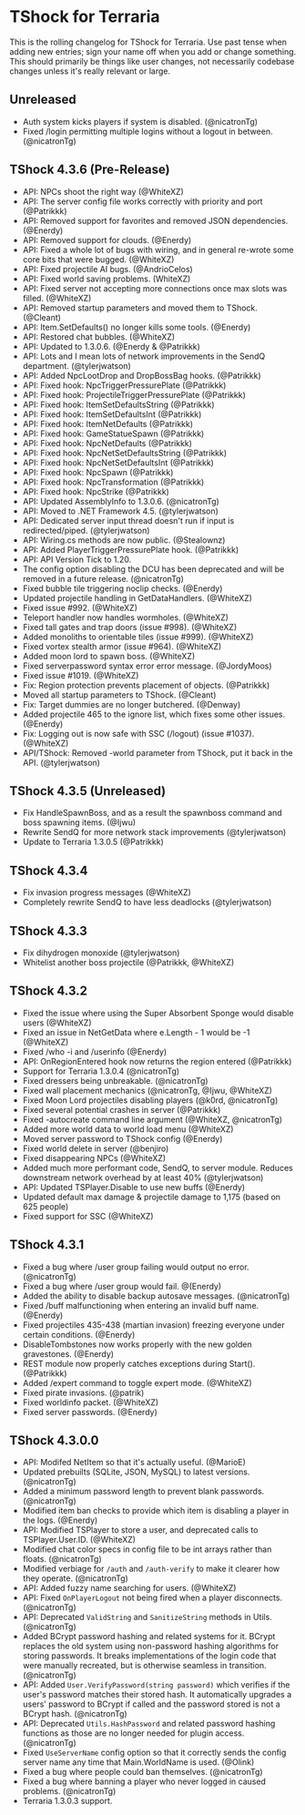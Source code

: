# TShock for Terraria

This is the rolling changelog for TShock for Terraria. Use past tense when adding new entries; sign your name off when you add or change something. This should primarily be things like user changes, not necessarily codebase changes unless it's really relevant or large.

## Unreleased

* Auth system kicks players if system is disabled. (@nicatronTg)
* Fixed /login permitting multiple logins without a logout in between. (@nicatronTg)

## TShock 4.3.6 (Pre-Release)

* API: NPCs shoot the right way (@WhiteXZ)
* API: The server config file works correctly with priority and port (@Patrikkk)
* API: Removed support for favorites and removed JSON dependencies. (@Enerdy)
* API: Removed support for clouds. (@Enerdy)
* API: Fixed a whole lot of bugs with wiring, and in general re-wrote some core bits that were bugged. (@WhiteXZ)
* API: Fixed projectile AI bugs. (@AndrioCelos)
* API: Fixed world saving problems. (WhiteXZ)
* API: Fixed server not accepting more connections once max slots was filled. (@WhiteXZ)
* API: Removed startup parameters and moved them to TShock. (@Cleant)
* API: Item.SetDefaults() no longer kills some tools. (@Enerdy)
* API: Restored chat bubbles. (@WhiteXZ)
* API: Updated to 1.3.0.6. (@Enerdy & @Patrikkk)
* API: Lots and I mean lots of network improvements in the SendQ department. (@tylerjwatson)
* API: Added NpcLootDrop and DropBossBag hooks. (@Patrikkk)
* API: Fixed hook: NpcTriggerPressurePlate (@Patrikkk)
* API: Fixed hook: ProjectileTriggerPressurePlate (@Patrikkk)
* API: Fixed hook: ItemSetDefaultsString (@Patrikkk)
* API: Fixed hook: ItemSetDefaultsInt (@Patrikkk)
* API: Fixed hook: ItemNetDefaults (@Patrikkk)
* API: Fixed hook: GameStatueSpawn (@Patrikkk)
* API: Fixed hook: NpcNetDefaults (@Patrikkk)
* API: Fixed hook: NpcNetSetDefaultsString (@Patrikkk)
* API: Fixed hook: NpcNetSetDefaultsInt (@Patrikkk)
* API: Fixed hook: NpcSpawn (@Patrikkk)
* API: Fixed hook: NpcTransformation (@Patrikkk)
* API: Fixed hook: NpcStrike (@Patrikkk)
* API: Updated AssemblyInfo to 1.3.0.6. (@nicatronTg)
* API: Moved to .NET Framework 4.5. (@tylerjwatson)
* API: Dedicated server input thread doesn't run if input is redirected/piped. (@tylerjwatson)
* API: Wiring.cs methods are now public. (@Stealownz)
* API: Added PlayerTriggerPressurePlate hook. (@Patrikkk)
* API: API Version Tick to 1.20.
* The config option disabling the DCU has been deprecated and will be removed in a future release. (@nicatronTg)
* Fixed bubble tile triggering noclip checks. (@Enerdy)
* Updated projectile handling in GetDataHandlers. (@WhiteXZ)
* Fixed issue #992. (@WhiteXZ)
* Teleport handler now handles wormholes. (@WhiteXZ)
* Fixed tall gates and trap doors (issue #998). (@WhiteXZ)
* Added monoliths to orientable tiles (issue #999). (@WhiteXZ)
* Fixed vortex stealth armor (issue #964). (@WhiteXZ)
* Added moon lord to spawn boss. (@WhiteXZ)
* Fixed serverpassword syntax error error message. (@JordyMoos)
* Fixed issue #1019. (@WhiteXZ)
* Fix: Region protection prevents placement of objects. (@Patrikkk)
* Moved all startup parameters to TShock. (@Cleant)
* Fix: Target dummies are no longer butchered. (@Denway)
* Added projectile 465 to the ignore list, which fixes some other issues. (@Enerdy)
* Fix: Logging out is now safe with SSC (/logout) (issue #1037). (@WhiteXZ)
* API/TShock: Removed -world parameter from TShock, put it back in the API. (@tylerjwatson)

## TShock 4.3.5 (Unreleased)

* Fix HandleSpawnBoss, and as a result the spawnboss command and boss spawning items. (@Ijwu)
* Rewrite SendQ for more network stack improvements (@tylerjwatson)
* Update to Terraria 1.3.0.5 (@Patrikkk)

## TShock 4.3.4

* Fix invasion progress messages (@WhiteXZ)
* Completely rewrite SendQ to have less deadlocks (@tylerjwatson)

## TShock 4.3.3

* Fix dihydrogen monoxide (@tylerjwatson)
* Whitelist another boss projectile (@Patrikkk, @WhiteXZ)

## TShock 4.3.2

* Fixed the issue where using the Super Absorbent Sponge would disable users (@WhiteXZ)
* Fixed an issue in NetGetData where e.Length - 1 would be -1 (@WhiteXZ)
* Fixed /who -i and /userinfo (@Enerdy)
* API: OnRegionEntered hook now returns the region entered (@Patrikkk)
* Support for Terraria 1.3.0.4 (@nicatronTg)
* Fixed dressers being unbreakable. (@nicatronTg)
* Fixed wall placement mechanics (@nicatronTg, @Ijwu, @WhiteXZ)
* Fixed Moon Lord projectiles disabling players (@k0rd, @nicatronTg)
* Fixed several potential crashes in server (@Patrikkk)
* Fixed -autocreate command line argument (@WhiteXZ, @nicatronTg)
* Added more world data to world load menu (@WhiteXZ)
* Moved server password to TShock config (@Enerdy)
* Fixed world delete in server (@benjiro)
* Fixed disappearing NPCs (@WhiteXZ)
* Added much more performant code, SendQ, to server module. Reduces downstream network overhead by at least 40% (@tylerjwatson)
* API: Updated TSPlayer.Disable to use new buffs (@Enerdy)
* Updated default max damage & projectile damage to 1,175 (based on 625 people)
* Fixed support for SSC (@WhiteXZ)

## TShock 4.3.1

* Fixed a bug where /user group failing would output no error. (@nicatronTg)
* Fixed a bug where /user group would fail. @(Enerdy)
* Added the ability to disable backup autosave messages. (@nicatronTg)
* Fixed /buff malfunctioning when entering an invalid buff name. (@Enerdy)
* Fixed projectiles 435-438 (martian invasion) freezing everyone under certain conditions. (@Enerdy)
* DisableTombstones now works properly with the new golden gravestones. (@Enerdy)
* REST module now properly catches exceptions during Start(). (@Patrikkk)
* Added /expert command to toggle expert mode. (@WhiteXZ)
* Fixed pirate invasions. (@patrik)
* Fixed worldinfo packet. (@WhiteXZ)
* Fixed server passwords. (@Enerdy)

## TShock 4.3.0.0

* API: Modifed NetItem so that it's actually useful. (@MarioE)
* Updated prebuilts (SQLite, JSON, MySQL) to latest versions. (@nicatronTg)
* Added a minimum password length to prevent blank passwords. (@nicatronTg)
* Modified item ban checks to provide which item is disabling a player in the logs. (@Enerdy)
* API: Modified TSPlayer to store a user, and deprecated calls to TSPlayer.User.ID. (@WhiteXZ)
* Modified chat color specs in config file to be int arrays rather than floats. (@nicatronTg)
* Modified verbiage for ```/auth``` and ```/auth-verify``` to make it clearer how they operate. (@nicatronTg)
* API: Added fuzzy name searching for users. (@WhiteXZ)
* API: Fixed ```OnPlayerLogout``` not being fired when a player disconnects. (@nicatronTg)
* API: Deprecated ```ValidString``` and ```SanitizeString``` methods in Utils. (@nicatronTg)
* Added BCrypt password hashing and related systems for it. BCrypt replaces the old system using non-password hashing algorithms for storing passwords. It breaks implementations of the login code that were manually recreated, but is otherwise seamless in transition. (@nicatronTg)
* API: Added ```User.VerifyPassword(string password)``` which verifies if the user's password matches their stored hash. It automatically upgrades a users' password to BCrypt if called and the password stored is not a BCrypt hash. (@nicatronTg)
* API: Deprecated ```Utils.HashPassword``` and related password hashing functions as those are no longer needed for plugin access. (@nicatronTg)
* Fixed ```UseServerName``` config option so that it correctly sends the config server name any time that Main.WorldName is used. (@Olink)
* Fixed a bug where people could ban themselves. (@nicatronTg)
* Fixed a bug where banning a player who never logged in caused problems. (@nicatronTg)
* Terraria 1.3.0.3 support.
